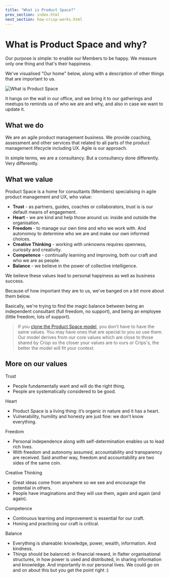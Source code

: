 ```yaml
---
title: "What is Product Space?"
prev_section: index.html
next_section: how-crisp-works.html
---
```


What is Product Space and why?
======================

Our purpose is simple: to enable our Members to be happy. We measure only one thing and that's their happiness. 

We've visualised "Our home" below, along with a description of other things  that are important to us. 

![What is Product Space](../assets/theproductspace-what.png "What is Product Space")

It hangs on the wall in our office, and we bring it to our gatherings and meetups to reminds us of who we are and why, and also in case we want to update it.  

## What we do

We are an agile product management business. We provide coaching, assessment and other services that related to all parts of the product management lifecycle including UX. Agile is our approach.  

In simple terms, we are a consultancy. But a consultancy done differently. Very differently. 


## What we value

Product Space is a home for consultants (Members) specialising in agile product management and UX, who value:

-   **Trust** - as partners, guides, coaches or collaborators, trust is is our default means of engagement.
-   **Heart** - we are kind and help those around us: inside and outside the organisation. 
-   **Freedom** - to manage our own time and who we work with. And autonomoy to determine who we are and make our own informed choices. 
-   **Creative Thinking** - working with unknowns requires openness, curiosity and creativity.
-   **Competence** - continually learning and improving, both our craft and who we are as people.
-   **Balance** - we believe in the power of collective intelligence.


We believe these values lead to personal happiness as well as business success.

Because of how important they are to us, we've banged on a bit more about them below. 

Basically, we're trying to find the magic balance between being an independent consultant (full freedom, no support), and being an employee (little freedom, lots of support).


> If you [clone the Product Space model](how-to-copy.html), you don't have to have the same values. You may have ones that are special to you so use them. Our model derives from our core values which are close to those shared by Crisp so the closer your values are to ours or Crips's, the better the model will fit your context.

## More on our values

Trust
 - People fundamentally want and will do the right thing.
- People are systematically considered to be good.

Heart
- Product Space is a living thing: it’s organic in nature and it has a heart.
- Vulnerability, humility and honesty are just fine: we don’t know everything.

Freedom
- Personal independence along with self-determination enables us to lead rich lives.
- With freedom and autonomy assumed, accountability and transparency are received. Said another way, freedom and accountability are two sides of the same coin.

Creative Thinking
- Great ideas come from anywhere so we see and encourage the potential in others.
- People have imaginations and they will use them, again and again (and again).

Competence
- Continuous learning and improvement is essential for our craft.
- Honing and practicing our craft is critical.

Balance
- Everything is shareable: knowledge, power, wealth, information. And kindness.
- Things should be balanced: in financial reward, in flatter organisational structures, in how power is used and distributed, in sharing information and knowledge. And importantly in our personal lives. We could go on and on about this but you get the point right :)

